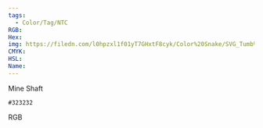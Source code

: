 ```yaml
---
tags:
  - Color/Tag/NTC
RGB:
Hex:
img: https://filedn.com/l0hpzxl1f01yT7GHxtF8cyk/Color%20Snake/SVG_Tumb%20Mass%20No%20Name/323232.svg
CMYK:
HSL:
Name:
---
```

Mine Shaft
```palette
#323232
```
RGB
